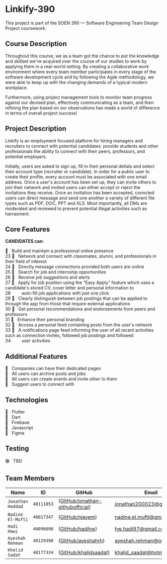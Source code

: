 
# Linkify-390

This project is part of the SOEN 390 — Software Engineering Team Design Project coursework.

## Course Description

Throughout this course, we as a team got the chance to put the knowledge and skillset we've acquired over the course of our studies to work by applying them in a real-world setting. By creating a collaborative work environment where every team member participates in every stage of the software development cycle and by following the Agile methodology, we were able to keep up with the changing demands of a typical modern workplace.

Furthermore, using project management tools to monitor team progress against our devised plan, effectively communicating as a team, and then refining the plan based on our observations has made a world of difference in terms of overall project success!

## Project Description

Linkify is an employment focused platform for hiring managers and recruiters to connect with potential candidates. provide students and other professionals the ability to connect with their peers, professors, and potential employers.

Initially, users are asked to sign up, fill in their personal detials and select their account type (recruiter or candidate). In order for a public user to create their profile, every account must be associated with one email address. Once a user's account has been set up, they can invite others to join their network and invited users can either accept or reject the invitations they receive. Once an invitation has been accepted, conncted users can direct message and send one another a variety of different file types such as PDF, DOC, PPT and XLS. Most importantly, all DMs are moderated and reviewed to prevent potential illegal activities such as harrasment. 

## Core Features
 
**CANDIDATES can:**

:large_blue_circle: &nbsp; Build and maintain a professional online presence <br>
23
:large_blue_circle: &nbsp; Network and connect with classmates, alumni, and professionals in their field of interest <br>
24
:large_blue_circle: &nbsp; Directly message connections provided both users are online <br>
25
:large_blue_circle: &nbsp; Search for job and internship opportunities <br>
26
:large_blue_circle: &nbsp; Receive job suggestions and alerts <br>
27
:large_blue_circle: &nbsp; Apply for job position using the "Easy Apply" feature which uses a candidate's stored CV, cover letter and personal information to <br>
28
&nbsp; &nbsp; &nbsp; &nbsp; auto-fill job applications with just one click <br>
29
:large_blue_circle: &nbsp; Clearly distinguish between job postings that can be applied to through the app from those that require external applications <br>
30
:large_blue_circle: &nbsp; Get personal recommendations and endorsements from peers and professors <br>
31
:large_blue_circle: &nbsp; Enhance their personal branding <br>
32
:large_blue_circle: &nbsp; Access a personal feed containing posts from the user's network <br>
33
:large_blue_circle: &nbsp; A notifications page feed informing the user of all recent activities such as connection invites, followed job postings and followed <br> 
34
&nbsp; &nbsp; &nbsp; &nbsp; user activities

## Additional Features
:red_circle: &nbsp; Companies can have their dedicated pages <br>
:red_circle: &nbsp; All users can archive posts and jobs <br>
:red_circle: &nbsp; All users can create events and invite other to them <br>
:red_circle: &nbsp; Suggest users to connect with <br>

## Technologies

:radio_button: &nbsp; Flutter <br>
:radio_button: &nbsp; Dart <br>
:radio_button: &nbsp; Firebase <br>
:radio_button: &nbsp; Javascript <br>
:radio_button: &nbsp; Figma <br>

## Testing 
:green_circle: &nbsp; TBD <br>


## Team Members
|   Name   | ID      | GitHub   | Email  
| ------------- | ------------- | --------    | -------- |
| `Jonathan Haddad`         | `40111053`         | ([GitHub/jonathan-githubofficial](https://github.com/jonathan-githubofficial))   | jonathan200023@gmail.com
| `Nadine El-Mufti`         | `40017347`         | ([GitHub/njayem](https://github.com/njayem))   | nadine.el.mufti@gmail.com
| `Hadi Hawi`         | `40096690`         | ([GitHub/hadihw](https://github.com/hadihw))   | hw.hadi97@gmail.com
| `Ayeshah Rehman`         | `40129398`         | ([GitHub/ayeshahrh](https://github.com/ayeshahrh))   | ayeshah.rehman@outlook.com
| `Khalid Sadat`         | `40177334`         | ([GitHub/khalidsaadat](https://github.com/khalidsaadat))   | khalid_saadat@hotmail.com
